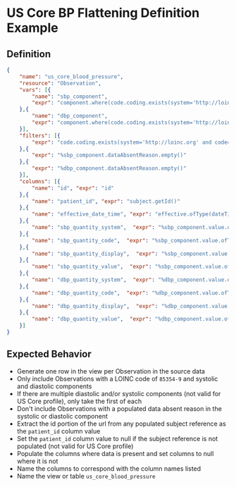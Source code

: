 # US Core BP Flattening Definition Example

## Definition
```json
{
	"name": "us_core_blood_pressure",
	"resource": "Observation",
	"vars": [{
		"name": "sbp_component",
		"expr": "component.where(code.coding.exists(system='http://loinc.org' and code='8480-6')).first()"
	},{
		"name": "dbp_component",
        "expr": "component.where(code.coding.exists(system='http://loinc.org' and code='8462-4')).first()"
	}],
	"filters": [{
		"expr": "code.coding.exists(system='http://loinc.org' and code='85354-9')"
	},{
		"expr": "%sbp_component.dataAbsentReason.empty()"
	},{
		"expr": "%dbp_component.dataAbsentReason.empty()"
	}],
    "columns": [{
		"name": "id", "expr": "id"
	},{
		"name": "patient_id", "expr": "subject.getId()"
	},{
		"name": "effective_date_time", "expr": "effective.ofType(dateTime)"
	},{
		"name": "sbp_quantity_system",  "expr": "%sbp_component.value.ofType(Quantity).system"
	},{
		"name": "sbp_quantity_code",  "expr": "%sbp_component.value.ofType(Quantity).code"
	},{
		"name": "sbp_quantity_display",  "expr": "%sbp_component.value.ofType(Quantity).unit"
	},{
		"name": "sbp_quantity_value",  "expr": "%sbp_component.value.ofType(Quantity).value"
	},{
		"name": "dbp_quantity_system",  "expr": "%dbp_component.value.ofType(Quantity).system"
	},{
		"name": "dbp_quantity_code",  "expr": "%dbp_component.value.ofType(Quantity).code"
	},{
		"name": "dbp_quantity_display",  "expr": "%dbp_component.value.ofType(Quantity).unit"
	},{
		"name": "dbp_quantity_value",  "expr": "%dbp_component.value.ofType(Quantity).value"
	}]
}
```

## Expected Behavior
- Generate one row in the view per Observation in the source data
- Only include Observations with a LOINC code of `85354-9` and systolic and diastolic components
- If there are multiple diastolic and/or systolic components (not valid for US Core profile), only take the first of each 
- Don't include Observations with a populated data absent reason in the systolic or diastolic component
- Extract the id portion of the url from any populated subject reference as the `patient_id` column value
- Set the `patient_id` column value to null if the subject reference is not populated (not valid for US Core profile)
- Populate the columns where data is present and set columns to null where it is not
- Name the columns to correspond with the column names listed
- Name the view or table `us_core_blood_pressure`